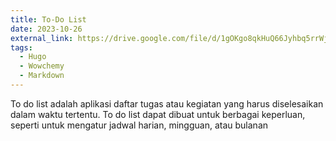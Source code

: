 ```yaml
---
title: To-Do List
date: 2023-10-26
external_link: https://drive.google.com/file/d/1gOKgo8qkHuQ66Jyhbq5rrWjeHcVjnCDV/view?usp=sharing
tags:
  - Hugo
  - Wowchemy
  - Markdown
---
```


To do list adalah aplikasi daftar tugas atau kegiatan yang harus diselesaikan dalam waktu tertentu. To do list dapat dibuat untuk berbagai keperluan, seperti untuk mengatur jadwal harian, mingguan, atau bulanan

<!--more-->
